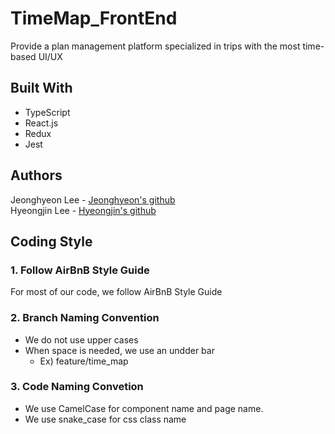 # TimeMap_FrontEnd
Provide a plan management platform specialized in trips with the most time-based UI/UX

## Built With
* TypeScript
* React.js
* Redux
* Jest

## Authors

Jeonghyeon Lee - [Jeonghyeon's github](https://github.com/JHyeon0915)
<br>
Hyeongjin Lee - [Hyeongjin's github](https://github.com/Lee-Hyeong-Jin)

## Coding Style

### 1. Follow AirBnB Style Guide
For most of our code, we follow AirBnB Style Guide

### 2. Branch Naming Convention
* We do not use upper cases
* When space is needed, we use an undder bar
  * Ex) feature/time_map

### 3. Code Naming Convetion
* We use CamelCase for component name and page name.
* We use snake_case for css class name
